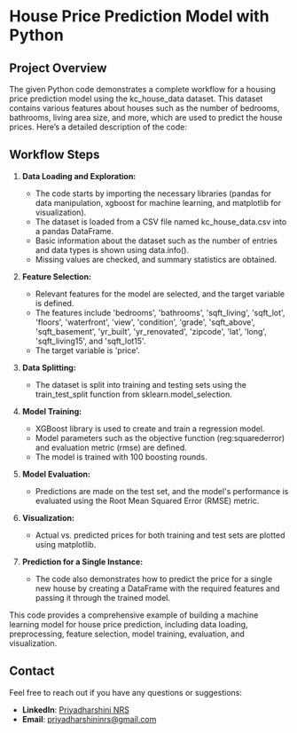 # House Price Prediction Model with Python

## Project Overview
The given Python code demonstrates a complete workflow for a housing price prediction model using the kc_house_data dataset. This dataset contains various features about houses such as the number of bedrooms, bathrooms, living area size, and more, which are used to predict the house prices. Here’s a detailed description of the code:

## Workflow Steps
1. **Data Loading and Exploration:**
   - The code starts by importing the necessary libraries (pandas for data manipulation, xgboost for machine learning, and matplotlib for visualization).
   - The dataset is loaded from a CSV file named kc_house_data.csv into a pandas DataFrame.
   - Basic information about the dataset such as the number of entries and data types is shown using data.info().
   - Missing values are checked, and summary statistics are obtained.

2. **Feature Selection:**
   - Relevant features for the model are selected, and the target variable is defined.
   - The features include 'bedrooms', 'bathrooms', 'sqft_living', 'sqft_lot', 'floors', 'waterfront', 'view', 'condition', 'grade', 'sqft_above', 'sqft_basement', 'yr_built', 'yr_renovated', 'zipcode', 'lat', 'long', 'sqft_living15', and 'sqft_lot15'.
   - The target variable is 'price'.

3. **Data Splitting:**
   - The dataset is split into training and testing sets using the train_test_split function from sklearn.model_selection.

4. **Model Training:**
   - XGBoost library is used to create and train a regression model.
   - Model parameters such as the objective function (reg:squarederror) and evaluation metric (rmse) are defined.
   - The model is trained with 100 boosting rounds.

5. **Model Evaluation:**
   - Predictions are made on the test set, and the model's performance is evaluated using the Root Mean Squared Error (RMSE) metric.

6. **Visualization:**
   - Actual vs. predicted prices for both training and test sets are plotted using matplotlib.
  
7. **Prediction for a Single Instance:**
   - The code also demonstrates how to predict the price for a single new house by creating a DataFrame with the required features and passing it through the trained model.

This code provides a comprehensive example of building a machine learning model for house price prediction, including data loading, preprocessing, feature selection, model training, evaluation, and visualization.

## Contact

Feel free to reach out if you have any questions or suggestions:

- **LinkedIn**: [Priyadharshini NRS](https://www.linkedin.com/in/priyadharshininrs)
- **Email**: priyadharshininrs@gmail.com
